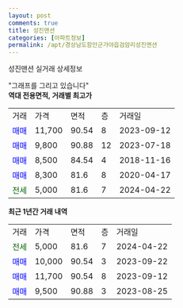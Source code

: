 ```yaml
---
layout: post
comments: true
title: 성진맨션
categories: [아파트정보]
permalink: /apt/경상남도함안군가야읍검암리성진맨션
---
```


성진맨션 실거래 상세정보

<script type="text/javascript">
  google.charts.load('current', {'packages':['line', 'corechart']});
  google.charts.setOnLoadCallback(drawChart);

  function drawChart() {
    var data = new google.visualization.DataTable();
    data.addColumn('date', '거래일');
    data.addColumn('number', "매매");
    data.addColumn('number', "전세");
    data.addColumn('number', "전매");

    data.addRows([[new Date(Date.parse("2024-04-22")), null, 5000, null], [new Date(Date.parse("2023-09-22")), 10000, null, null], [new Date(Date.parse("2023-09-12")), 11700, null, null], [new Date(Date.parse("2023-08-25")), 9500, null, null]]);

    var options = {
      hAxis: {
        format: 'yyyy/MM/dd'
      },    
      lineWidth: 0,
      pointsVisible: true,    
      title: '최근 1년간 유형별 실거래가 분포',
      legend: { position: 'bottom' }
    };

    var formatter = new google.visualization.NumberFormat({pattern:'###,###'} );
    formatter.format(data, 1);
    formatter.format(data, 2);
    
    setTimeout(function() {
        var chart = new google.visualization.LineChart(document.getElementById('columnchart_material'));
        chart.draw(data, (options));
        document.getElementById('loading').style.display = 'none';
    }, 200);
  }
</script>


<div id="loading" style="z-index:20; display: block; margin-left: 0px">"그래프를 그리고 있습니다"</div>
<div id="columnchart_material" style="width: 95%; margin-left: 0px; display: block"></div>
<!-- contents start -->
<b>역대 전용면적, 거래별 최고가</b>
<table class="sortable">
    <tr>
      <td>거래</td>
      <td>가격</td>
      <td>면적</td>
      <td>층</td>
      <td>거래일</td>
    </tr>
        <tr>
          <td><a style="color: blue">매매</a></td>
          <td>11,700</td>
          <td>90.54</td>
          <td>8</td>
          <td>2023-09-12</td>
        </tr>            <tr>
          <td><a style="color: blue">매매</a></td>
          <td>9,800</td>
          <td>90.88</td>
          <td>12</td>
          <td>2023-07-18</td>
        </tr>            <tr>
          <td><a style="color: blue">매매</a></td>
          <td>8,500</td>
          <td>84.54</td>
          <td>4</td>
          <td>2018-11-16</td>
        </tr>            <tr>
          <td><a style="color: blue">매매</a></td>
          <td>8,300</td>
          <td>81.6</td>
          <td>8</td>
          <td>2020-04-17</td>
        </tr>        
        <tr>
              <td><a style="color: darkgreen">전세</a></td>
              <td>5,000</td>
              <td>81.6</td>
              <td>7</td>
              <td>2024-04-22</td>
            </tr>        
    
</table>

<b>최근 1년간 거래 내역</b>

<table class="sortable">
    <tr>
      <td>거래</td>
      <td>가격</td>
      <td>면적</td>
      <td>층</td>
      <td>거래일</td>
    </tr>
    <tr>
      <td><a style="color: darkgreen">전세</a></td>
      <td>5,000</td>
      <td>81.6</td>
      <td>7</td>
      <td>2024-04-22</td>
    </tr>          <tr>
      <td><a style="color: blue">매매</a></td>
      <td>10,000</td>
      <td>90.54</td>
      <td>3</td>
      <td>2023-09-22</td>
    </tr>          <tr>
      <td><a style="color: blue">매매</a></td>
      <td>11,700</td>
      <td>90.54</td>
      <td>8</td>
      <td>2023-09-12</td>
    </tr>          <tr>
      <td><a style="color: blue">매매</a></td>
      <td>9,500</td>
      <td>90.88</td>
      <td>3</td>
      <td>2023-08-25</td>
    </tr>      </table>
<!-- contents end -->    

